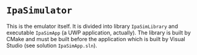 # `IpaSimulator`

This is the emulator itself. It is divided into library `IpaSimLibrary` and
executable `IpaSimApp` (a UWP application, actually). The library is built by
CMake and must be built before the application which is built by Visual Studio
(see solution `IpaSimApp.sln`).
